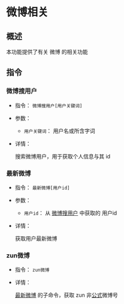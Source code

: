 # 微博相关

## 概述

本功能提供了有关 微博 的相关功能

## 指令

### 微博搜用户

- 指令： `微博搜用户[用户关键词]`

- 参数：

  - `用户关键词`： 用户名或所含字词

- 详情：

  搜索微博用户，用于获取个人信息与其 id

### 最新微博

- 指令： `最新微博[用户id]`

- 参数：

  - `用户id`： 从 [微博搜用户](#微博搜用户) 中获取的 用户id

- 详情：

  获取用户最新微博

### zun微博

- 指令： `zun微博`

- 详情：

  [最新微博](#最新微博) 的子命令，获取 zun 非[公式](../../about/glossary.md#公式)微博号
